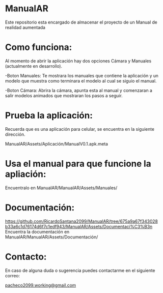 # ManualAR
Este repositorio esta encargado de almacenar el proyecto de un Manual de realidad aumentada


# Como funciona:
Al momento de abrir la aplicación hay dos opciones Cámara y Manuales (actualmente en desarrollo).

-Boton Manuales: Te mostrara los manuales que contiene la aplicación y un modelo que muestra como terminara el modelo al cual se siguio el manual.

-Boton Cámara: Abrira la cámara, apunta esta al manual y comenzaran a salir modelos animados que mostraran los pasos a seguir.


# Prueba la aplicación:

Recuerda que es una aplicación para celular, se encuentra en la siguiente dirección.

ManualAR/Assets/Aplicación/ManualV0.1.apk.meta

# Usa el manual para que funcione la apliación:

Encuentralo en ManualAR/ManualAR/Assets/Manuales/ 

# Documentación:

https://github.com/RicardoSantana2099/ManualAR/tree/675a9a67f343028b33a6c1d76174d6f7c1edf943/ManualAR/Assets/Documentaci%C3%B3n
Encuentra la documentación en ManualAR/ManualAR/Assets/Documentación/

# Contacto:

En caso de alguna duda o sugerencia puedes contactarme en el siguiente correo:

pacheco2099.working@gmail.com
